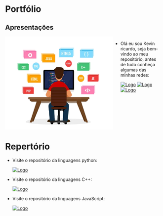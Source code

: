 # Portfólio

## Apresentações
<div style="display: flex; align_items:center;">
  <img align="right" width="350" height="300" src="imgs/img_principal.png">
  <p>
    
  - Olá eu sou Kevin ricardo, seja bem-vindo ao meu repositório, antes de tudo conheça algumas das minhas redes:</p>
  [![Logo](https://img.shields.io/badge/Gmail-D14836?style=for-the-badge&logo=gmail&logoColor=white)](mailto:kevinniza16@gmail.com)
  [![Logo](https://img.shields.io/badge/Instagram-E4405F?style=for-the-badge&logo=instagram&logoColor=white)](https://www.instagram.com/pvd.kevinho18)
  [![Logo](https://img.shields.io/badge/GitHub-100000?style=for-the-badge&logo=github&logoColor=white)](https://github.com/M4y-D4y-23h/Linguagens/tree/main) </div>
# Repertório  
<div> 
  <p> 
  
  - Visite o repositório da linguagens python:</p>
  [![Logo](https://img.shields.io/badge/Python-3776AB?style=for-the-badge&logo=python&logoColor=white)](https://github.com/M4y-D4y-23h/Linguagens/tree/main) 
</div>
<div> 
  <p> 
  
  - Visite o repositório da linguagens C++:</p>
  [![Logo](https://img.shields.io/badge/C%2B%2B-00599C?style=for-the-badge&logo=c%2B%2B&logoColor=white)](https://github.com/M4y-D4y-23h/Linguagens/tree/main) 
</div>
<div> 
<p> 
  
  - Visite o repositório da linguagens JavaScript:</p>
  [![Logo](https://img.shields.io/badge/JavaScript-F7DF1E?style=for-the-badge&logo=javascript&logoColor=black)](https://github.com/M4y-D4y-23h/Linguagens/tree/main) 
</div>
